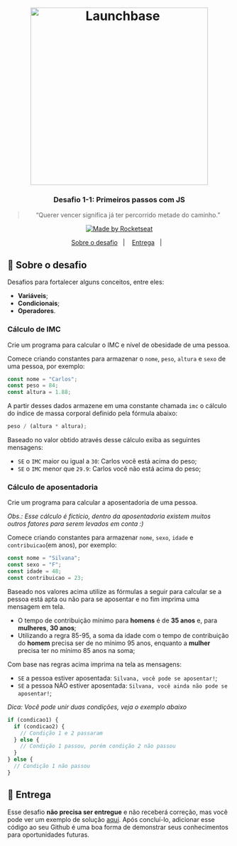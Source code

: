 <h1 align="center">
    <img alt="Launchbase" src="https://storage.googleapis.com/golden-wind/bootcamp-launchbase/logo.png" width="400px" />
</h1>

<h3 align="center">
  Desafio 1-1: Primeiros passos com JS
</h3>

<blockquote align="center">“Querer vencer significa já ter percorrido metade do caminho.”</blockquote>

<p align="center">

  <a href="https://rocketseat.com.br">
    <img alt="Made by Rocketseat" src="https://img.shields.io/badge/made%20by-Rocketseat-%23F8952D">
  </a>

</p>

<p align="center">
  <a href="#rocket-sobre-o-desafio">Sobre o desafio</a>&nbsp;&nbsp;&nbsp;|&nbsp;&nbsp;&nbsp;
  <a href="#calendar-entrega">Entrega</a>&nbsp;&nbsp;&nbsp;|&nbsp;&nbsp;&nbsp;
</p>

## :rocket: Sobre o desafio

Desafios para fortalecer alguns conceitos, entre eles:

- **Variáveis**;
- **Condicionais**;
- **Operadores**.

### Cálculo de IMC

Crie um programa para calcular o IMC e nível de obesidade de uma pessoa.

Comece criando constantes para armazenar o `nome`, `peso`, `altura` e `sexo` de uma pessoa, por exemplo:

```js
const nome = "Carlos";
const peso = 84;
const altura = 1.88;
```

A partir desses dados armazene em uma constante chamada `imc` o cálculo do índice de massa corporal definido pela fórmula abaixo:

```js
peso / (altura * altura);
```

Baseado no valor obtido através desse cálculo exiba as seguintes mensagens:

- `SE` o `IMC` maior ou igual a `30`: Carlos você está acima do peso;
- `SE` o `IMC` menor que `29.9`: Carlos você não está acima do peso;

### Cálculo de aposentadoria

Crie um programa para calcular a aposentadoria de uma pessoa.

_Obs.: Esse cálculo é fictício, dentro da aposentadoria existem muitos outros fatores para serem levados em conta :)_

Comece criando constantes para armazenar `nome`, `sexo`, `idade` e `contribuicao`(em anos), por exemplo:

```js
const nome = "Silvana";
const sexo = "F";
const idade = 48;
const contribuicao = 23;
```

Baseado nos valores acima utilize as fórmulas a seguir para calcular se a pessoa está apta ou não para se aposentar e no fim imprima uma mensagem em tela.

- O tempo de contribuição mínimo para **homens** é de **35 anos** e, para **mulheres**, **30 anos**;
- Utilizando a regra 85-95, a soma da idade com o tempo de contribuição do **homem** precisa ser de no mínimo 95 anos, enquanto a **mulher** precisa ter no mínimo 85 anos na soma;

Com base nas regras acima imprima na tela as mensagens:

- `SE` a pessoa estiver aposentada: `Silvana, você pode se aposentar!`;
- `SE` a pessoa NÃO estiver aposentada: `Silvana, você ainda não pode se aposentar!`;

_Dica: Você pode unir duas condições, veja o exemplo abaixo_

```js
if (condicao1) {
  if (condicao2) {
    // Condição 1 e 2 passaram
  } else {
    // Condição 1 passou, porém condição 2 não passou
  }
} else {
  // Condição 1 não passou
}
```

## :calendar: Entrega

Esse desafio **não precisa ser entregue** e não receberá correção, mas você pode ver um exemplo de solução [aqui](https://github.com/Rocketseat/bootcamp-launchbase-desafios-01/tree/codigos). Após concluí-lo, adicionar esse código ao seu Github é uma boa forma de demonstrar seus conhecimentos para oportunidades futuras.
